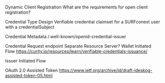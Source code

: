 Dynamic Client Registration
What are the requirements for open client registration?

Credential Type Design
Verifiable credential claimset for a SURFconext user with a credentialSubject


Credential Metadata
/.well-known/openid-credential-issuer

Credential Request endpoint
Separate Resource Server?
Wallet Initiated Flow
https://curity.io/resources/learn/verifiable-credentials-issuance/

Issuer Initiated Flow



OAuth 2.0 Assisted Token
https://www.ietf.org/archive/id/draft-ideskog-assisted-token-05.html

